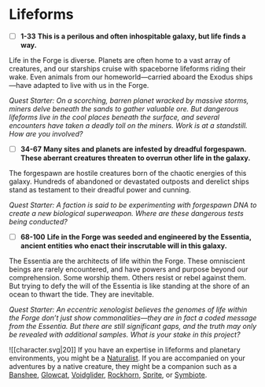 # Lifeforms
 - [ ] **1-33**  **This is a perilous and often inhospitable galaxy, but life finds a way.** 
 
Life in the Forge is diverse. Planets are often home to a vast array of creatures, and our starships cruise with spaceborne lifeforms riding their wake. Even animals from our homeworld—carried aboard the Exodus ships—have adapted to live with us in the Forge.

*Quest Starter: On a scorching, barren planet wracked by massive storms, miners delve beneath the sands to gather valuable ore. But dangerous lifeforms live in the cool places beneath the surface, and several encounters have taken a deadly toll on the miners. Work is at a standstill. How are you involved?*

- [ ]  **34-67**  **Many sites and planets are infested by dreadful forgespawn. These aberrant creatures threaten to overrun other life in the galaxy.** 
 
The forgespawn are hostile creatures born of the chaotic energies of this galaxy. Hundreds of abandoned or devastated outposts and derelict ships stand as testament to their dreadful power and cunning.

*Quest Starter: A faction is said to be experimenting with forgespawn DNA to create a new biological superweapon. Where are these dangerous tests being conducted?*

- [ ]  **68-100**  **Life in the Forge was seeded and engineered by the Essentia, ancient entities who enact their inscrutable will in this galaxy.** 
 
The Essentia are the architects of life within the Forge. These omniscient beings are rarely encountered, and have powers and purpose beyond our comprehension. Some worship them. Others resist or rebel against them. But trying to defy the will of the Essentia is like standing at the shore of an ocean to thwart the tide. They are inevitable.

*Quest Starter: An eccentric xenologist believes the genomes of life within the Forge don’t just show commonalities—they are in fact a coded message from the Essentia. But there are still significant gaps, and the truth may only be revealed with additional samples. What is your stake in this project?*

![[character.svg|20]] If you have an expertise in lifeforms and planetary environments, you might be a [Naturalist](Naturalist.md). If you are accompanied on your adventures by a native creature, they might be a companion such as a [Banshee](starforged/assets/companion/banshee), [Glowcat](starforged/assets/companion/glowcat), [Voidglider](starforged/assets/companion/voidglider), [Rockhorn](starforged/assets/companion/rockhorn), [Sprite](starforged/assets/companion/sprite), or [Symbiote](starforged/assets/companion/symbiote).